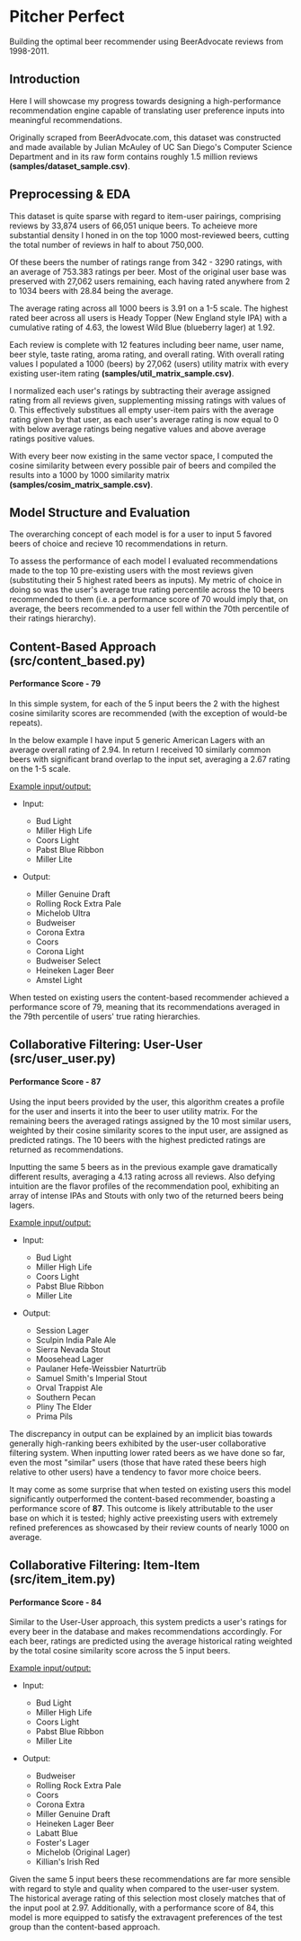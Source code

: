 # Pitcher Perfect

Building the optimal beer recommender using BeerAdvocate reviews from 1998-2011. 

## Introduction

Here I will showcase my progress towards designing a high-performance recommendation engine capable of translating user preference inputs into 
meaningful recommendations.

Originally scraped from BeerAdvocate.com, this dataset was constructed and made available by Julian McAuley of UC San Diego's Computer Science Department and in
its raw form contains roughly 1.5 million reviews **(samples/dataset_sample.csv)**. 

## Preprocessing & EDA

This dataset is quite sparse with regard to item-user pairings, comprising reviews by 33,874 users of 66,051 unique beers. 
To acheieve more substantial density I honed in on the top 1000 most-reviewed beers, cutting the total number of reviews in half to about
750,000. 

Of these beers the number of ratings range from 342 - 3290 ratings, with an average of 753.383 ratings per beer. Most of the original user
base was preserved with 27,062 users remaining, each having rated anywhere from 2 to 1034 beers with 28.84 being the average. 

The average rating across all 1000 beers is 3.91 on a 1-5 scale. The highest rated beer across all users is Heady Topper (New England style IPA) with a cumulative
rating of 4.63, the lowest Wild Blue (blueberry lager) at 1.92.

Each review is complete with 12 features including beer name, user name, beer style, taste rating, aroma rating, and overall rating. 
With overall rating values I populated a 1000 (beers) by 27,062 (users) utility matrix with every existing user-item rating **(samples/util_matrix_sample.csv)**. 

I normalized each user's ratings by subtracting their average assigned rating from all reviews given, supplementing missing ratings with values of 0. 
This effectively substitues all empty user-item pairs with the average rating given by that user, as each user's average rating is now equal to 0 with
below average ratings being negative values and above average ratings positive values. 

With every beer now existing in the same vector space, I computed the cosine similarity between every possible pair of beers and compiled the results
into a 1000 by 1000 similarity matrix **(samples/cosim_matrix_sample.csv)**.


## Model Structure and Evaluation 

The overarching concept of each model is for a user to input 5 favored beers of choice and recieve 10 recommendations in return. 

To assess the performance of each model I evaluated recommendations made to the top 10 pre-existing users with the most reviews given (substituting
their 5 highest rated beers as inputs). My metric of choice in doing so was the user's average true rating percentile across the 10 beers recommended 
to them (i.e. a performance score of 70 would imply that, on average, the beers recommended to a user fell within the 70th percentile of their ratings hierarchy). 


## Content-Based Approach (src/content_based.py)

#### Performance Score - 79

In this simple system, for each of the 5 input beers the 2 with the highest cosine similarity scores are recommended (with the exception of would-be repeats). 

In the below example I have input 5 generic American Lagers with an average overall rating of 2.94. In return I received 10 similarly common
beers with significant brand overlap to the input set, averaging a 2.67 rating on the 1-5 scale.

<ins>Example input/output:</ins>

- Input: 
  - Bud Light
  - Miller High Life
  - Coors Light
  - Pabst Blue Ribbon
  - Miller Lite

- Output: 
  - Miller Genuine Draft
  - Rolling Rock Extra Pale
  - Michelob Ultra
  - Budweiser
  - Corona Extra
  - Coors 
  - Corona Light
  - Budweiser Select
  - Heineken Lager Beer
  - Amstel Light
 
 
When tested on existing users the content-based recommender achieved a performance score of 79, meaning that its recommendations averaged in the 79th percentile of users' true rating hierarchies. 


## Collaborative Filtering: User-User (src/user_user.py)

#### Performance Score - 87

Using the input beers provided by the user, this algorithm creates a profile for the user and inserts it into the beer to user utility matrix.
For the remaining beers the averaged ratings assigned by the 10 most similar users, weighted by their cosine similarity scores to the input user, 
are assigned as predicted ratings. The 10 beers with the highest predicted ratings are returned as recommendations. 

Inputting the same 5 beers as in the previous example gave dramatically different results, averaging a 4.13 rating
across all reviews. Also defying intuition are the flavor profiles of the recommendation pool, exhibiting an array of intense IPAs and Stouts with
only two of the returned beers being lagers. 
 
 
<ins>Example input/output:</ins>

- Input: 
  - Bud Light
  - Miller High Life
  - Coors Light
  - Pabst Blue Ribbon
  - Miller Lite

- Output: 
  - Session Lager
  - Sculpin India Pale Ale
  - Sierra Nevada Stout
  - Moosehead Lager
  - Paulaner Hefe-Weissbier Naturtrüb
  - Samuel Smith's Imperial Stout
  - Orval Trappist Ale
  - Southern Pecan
  - Pliny The Elder
  - Prima Pils
 

The discrepancy in output can be explained by an implicit bias towards generally high-ranking beers exhibited by
the user-user collaborative filtering system. When inputting lower rated beers as we have done so far, even the most "similar"
users (those that have rated these beers high relative to other users) have a tendency to favor more choice beers. 

It may come as some surprise that when tested on existing users this model significantly outperformed the content-based recommender,
boasting a performance score of **87**. This outcome is likely attributable to the user base on which it is tested; highly active preexisting 
users with extremely refined preferences as showcased by their review counts of nearly 1000 on average. 


## Collaborative Filtering: Item-Item (src/item_item.py)

#### Performance Score - 84

Similar to the User-User approach, this system predicts a user's ratings for every beer in the database and makes recommendations accordingly.
For each beer, ratings are predicted using the average historical rating weighted by the total cosine similarity score across the 5 input beers.

<ins>Example input/output:</ins>

- Input: 
  - Bud Light
  - Miller High Life
  - Coors Light
  - Pabst Blue Ribbon
  - Miller Lite
  
 
 - Output: 
    - Budweiser
    - Rolling Rock Extra Pale
    - Coors
    - Corona Extra
    - Miller Genuine Draft
    - Heineken Lager Beer
    - Labatt Blue
    - Foster's Lager
    - Michelob (Original Lager)
    - Killian's Irish Red


Given the same 5 input beers these recommendations are far more sensible with regard to style and quality when compared to the user-user system. The historical average rating of this selection most closely matches that of the input pool at 2.97. 
Additionally, with a performance score of 84, this model is more equipped to satisfy the extravagent preferences of the test group than
the content-based approach.


 


